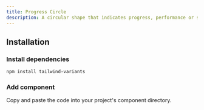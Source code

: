 ```yaml
---
title: Progress Circle
description: A circular shape that indicates progress, performance or status.
---
```


<ComponentPreview name="ProgressCircle" />

## Installation

<Steps>

### Install dependencies

```bash
npm install tailwind-variants
```

### Add component

Copy and paste the code into your project's component directory.

<ComponentCode name="ProgressCircle" type="ui" />

</Steps>
